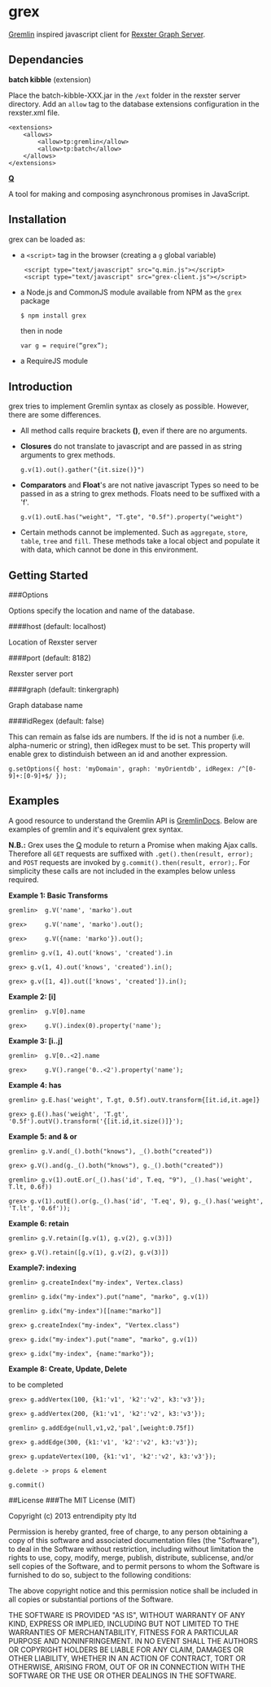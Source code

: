grex
====

[Gremlin](https://github.com/tinkerpop/gremlin/wiki) inspired javascript client for [Rexster Graph Server](https://github.com/tinkerpop/rexster/wiki).

## Dependancies

__batch kibble__ (extension)

Place the batch-kibble-XXX.jar in the ``/ext`` folder in the rexster server directory.
Add an ``allow`` tag to the database extensions configuration in the rexster.xml file.

    <extensions>
        <allows>
            <allow>tp:gremlin</allow>
            <allow>tp:batch</allow>
        </allows>
    </extensions>

[__Q__](http://documentup.com/kriskowal/q/)

A tool for making and composing asynchronous promises in JavaScript.

## Installation

grex can be loaded as:

-   a ``<script>`` tag in the browser (creating a ``g`` global variable)

    ```
     <script type="text/javascript" src="q.min.js"></script>    
     <script type="text/javascript" src="grex-client.js"></script>
    ```

-   a Node.js and CommonJS module available from NPM as the ``grex`` package

    ```bash
    $ npm install grex
    ```

    then in node

    ```
    var g = require(“grex”);
    ```

-   a RequireJS module

## Introduction

grex tries to implement Gremlin syntax as closely as possible. However, there are some differences.

* All method calls require brackets __()__, even if there are no arguments.
* __Closures__ do not translate to javascript and are passed in as string arguments to grex methods. 

    ```e.g.
    g.v(1).out().gather("{it.size()}")
    ```
* __Comparators__ and __Float__'s are not native javascript Types so need to be passed in as a string to grex methods. Floats need to be suffixed with a 'f'.

    ```e.g.
    g.v(1).outE.has("weight", "T.gte", "0.5f").property("weight")
    ```
* Certain methods cannot be implemented. Such as ``aggregate``, ``store``, ``table``, ``tree`` and ``fill``. These methods take a local object and populate it with data, which cannot be done in this environment.

## Getting Started

###Options

Options specify the location and name of the database.

####host (default: localhost)

Location of Rexster server

####port (default: 8182)

Rexster server port

####graph (default: tinkergraph)

Graph database name

####idRegex (default: false)

This can remain as false ids are numbers. If the id is not a number (i.e. alpha-numeric or string), then idRegex must to be set. This property will enable grex to distinduish between an id and another expression.

```e.g.
g.setOptions({ host: 'myDomain', graph: 'myOrientdb', idRegex: /^[0-9]+:[0-9]+$/ });
```

## Examples

A good resource to understand the Gremlin API is [GremlinDocs](http://gremlindocs.com/). Below are examples of gremlin and it's equivalent grex syntax.

__N.B.:__ Grex uses the [Q](http://documentup.com/kriskowal/q/) module to return a Promise when making Ajax calls. Therefore all ``GET`` requests are suffixed with ``.get().then(result, error);`` and ``POST`` requests are invoked by ``g.commit().then(result, error);``. For simplicity these calls are not included in the examples below unless required.

__Example 1: Basic Transforms__

```
gremlin>  g.V('name', 'marko').out

grex>     g.V('name', 'marko').out();

grex>     g.V({name: 'marko'}).out();

gremlin> g.v(1, 4).out('knows', 'created').in

grex> g.v(1, 4).out('knows', 'created').in();

grex> g.v([1, 4]).out(['knows', 'created']).in(); 

```

__Example 2: [i]__

```
gremlin>  g.V[0].name

grex>     g.V().index(0).property('name');
```

__Example 3: [i..j]__

```
gremlin>  g.V[0..<2].name

grex>     g.V().range('0..<2').property('name');
```

__Example 4: has__

```
gremlin> g.E.has('weight', T.gt, 0.5f).outV.transform{[it.id,it.age]}

grex> g.E().has('weight', 'T.gt', '0.5f').outV().transform('{[it.id,it.size()]}');
```

__Example 5: and & or__


```
gremlin> g.V.and(_().both("knows"), _().both("created"))

grex> g.V().and(g._().both("knows"), g._().both("created"))

gremlin> g.v(1).outE.or(_().has('id', T.eq, "9"), _().has('weight', T.lt, 0.6f))

grex> g.v(1).outE().or(g._().has('id', 'T.eq', 9), g._().has('weight', 'T.lt', '0.6f')); 

```

__Example 6: retain__

```
gremlin> g.V.retain([g.v(1), g.v(2), g.v(3)])

grex> g.V().retain([g.v(1), g.v(2), g.v(3)])
```

__Example7: indexing__

```
gremlin> g.createIndex("my-index", Vertex.class)

gremlin> g.idx("my-index").put("name", "marko", g.v(1))

gremlin> g.idx("my-index")[[name:"marko"]]  

grex> g.createIndex("my-index", "Vertex.class")

grex> g.idx("my-index").put("name", "marko", g.v(1))

grex> g.idx("my-index", {name:"marko"});  
```

__Example 8: Create, Update, Delete__

to be completed
```
grex> g.addVertex(100, {k1:'v1', 'k2':'v2', k3:'v3'});

grex> g.addVertex(200, {k1:'v1', 'k2':'v2', k3:'v3'});

gremlin> g.addEdge(null,v1,v2,'pal',[weight:0.75f])

grex> g.addEdge(300, {k1:'v1', 'k2':'v2', k3:'v3'});

grex> g.updateVertex(100, {k1:'v1', 'k2':'v2', k3:'v3'});

g.delete -> props & element

g.commit()

```

##License
###The MIT License (MIT)

Copyright (c) 2013 entrendipity pty ltd

Permission is hereby granted, free of charge, to any person obtaining a copy of this software and associated documentation files (the "Software"), to deal in the Software without restriction, including without limitation the rights to use, copy, modify, merge, publish, distribute, sublicense, and/or sell copies of the Software, and to permit persons to whom the Software is furnished to do so, subject to the following conditions:

The above copyright notice and this permission notice shall be included in all copies or substantial portions of the Software.

THE SOFTWARE IS PROVIDED "AS IS", WITHOUT WARRANTY OF ANY KIND, EXPRESS OR IMPLIED, INCLUDING BUT NOT LIMITED TO THE WARRANTIES OF MERCHANTABILITY, FITNESS FOR A PARTICULAR PURPOSE AND NONINFRINGEMENT. IN NO EVENT SHALL THE AUTHORS OR COPYRIGHT HOLDERS BE LIABLE FOR ANY CLAIM, DAMAGES OR OTHER LIABILITY, WHETHER IN AN ACTION OF CONTRACT, TORT OR OTHERWISE, ARISING FROM, OUT OF OR IN CONNECTION WITH THE SOFTWARE OR THE USE OR OTHER DEALINGS IN THE SOFTWARE.